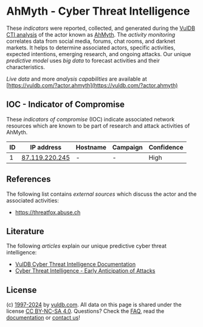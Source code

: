 # AhMyth - Cyber Threat Intelligence

These _indicators_ were reported, collected, and generated during the [VulDB CTI analysis](https://vuldb.com/?kb.cti) of the actor known as [AhMyth](https://vuldb.com/?actor.ahmyth). The _activity monitoring_ correlates data from social media, forums, chat rooms, and darknet markets. It helps to determine associated actors, specific activities, expected intentions, emerging research, and ongoing attacks. Our unique _predictive model_ uses _big data_ to forecast activities and their characteristics.

_Live data_ and more _analysis capabilities_ are available at [https://vuldb.com/?actor.ahmyth](https://vuldb.com/?actor.ahmyth)

## IOC - Indicator of Compromise

These _indicators of compromise_ (IOC) indicate associated network resources which are known to be part of research and attack activities of AhMyth.

ID | IP address | Hostname | Campaign | Confidence
-- | ---------- | -------- | -------- | ----------
1 | [87.119.220.245](https://vuldb.com/?ip.87.119.220.245) | - | - | High

## References

The following list contains _external sources_ which discuss the actor and the associated activities:

* https://threatfox.abuse.ch

## Literature

The following _articles_ explain our unique predictive cyber threat intelligence:

* [VulDB Cyber Threat Intelligence Documentation](https://vuldb.com/?kb.cti)
* [Cyber Threat Intelligence - Early Anticipation of Attacks](https://www.scip.ch/en/?labs.20201022)

## License

(c) [1997-2024](https://vuldb.com/?kb.changelog) by [vuldb.com](https://vuldb.com/?kb.about). All data on this page is shared under the license [CC BY-NC-SA 4.0](https://creativecommons.org/licenses/by-nc-sa/4.0/). Questions? Check the [FAQ](https://vuldb.com/?kb.faq), read the [documentation](https://vuldb.com/?kb) or [contact us](https://vuldb.com/?contact)!
